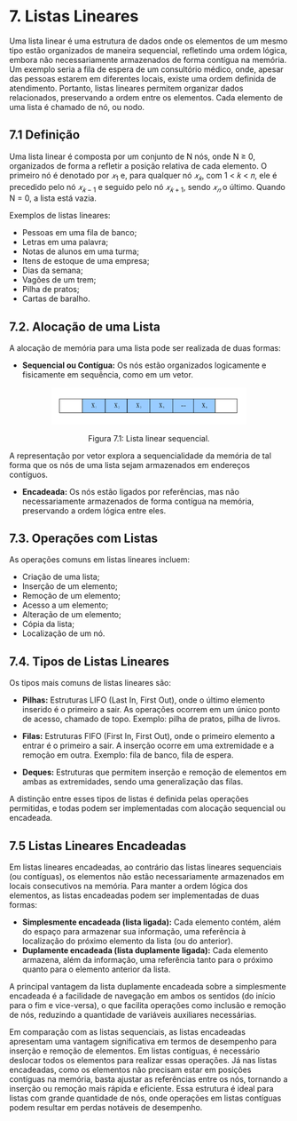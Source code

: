 # 7. Listas Lineares 

Uma lista linear é uma estrutura de dados onde os elementos de um mesmo tipo estão organizados de maneira sequencial, refletindo uma ordem lógica, embora não necessariamente armazenados de forma contígua na memória. Um exemplo seria a fila de espera de um consultório médico, onde, apesar das pessoas estarem em diferentes locais, existe uma ordem definida de atendimento. Portanto, listas lineares permitem organizar dados relacionados, preservando a ordem entre os elementos. Cada elemento de uma lista é chamado de nó, ou nodo.

## 7.1 Definição

Uma lista linear é composta por um conjunto de N nós, onde N ≥ 0, organizados de forma a refletir a posição relativa de cada elemento. O primeiro nó é denotado por $𝑥_1$ e, para qualquer nó $𝑥_𝑘$, com 1 < 𝑘 < 𝑛, ele é precedido pelo nó $𝑥_{𝑘−1}$ e seguido pelo nó $𝑥_{𝑘+1}$, sendo $𝑥_𝑛$ o último. Quando N = 0, a lista está vazia.

Exemplos de listas lineares:

- Pessoas em uma fila de banco;
- Letras em uma palavra;
- Notas de alunos em uma turma;
- Itens de estoque de uma empresa;
- Dias da semana;
- Vagões de um trem;
- Pilha de pratos;
- Cartas de baralho.

## 7.2. Alocação de uma Lista

A alocação de memória para uma lista pode ser realizada de duas formas:

- **Sequencial ou Contígua:** Os nós estão organizados logicamente e fisicamente em sequência, como em um vetor.

<div align="center">
    <img src="../imgs/lista_linear_sequencial.png" width="70%" style="max-height: 45vh;"/>
    <p>Figura 7.1: Lista linear sequencial.</p>
</div>

A representação por vetor explora a sequencialidade da memória de tal forma que os nós de uma lista sejam armazenados em endereços contíguos.

- **Encadeada:** Os nós estão ligados por referências, mas não necessariamente armazenados de forma contígua na memória, preservando a ordem lógica entre eles.

## 7.3. Operações com Listas

As operações comuns em listas lineares incluem:

- Criação de uma lista;
- Inserção de um elemento;
- Remoção de um elemento;
- Acesso a um elemento;
- Alteração de um elemento;
- Cópia da lista;
- Localização de um nó.

## 7.4. Tipos de Listas Lineares

Os tipos mais comuns de listas lineares são:

- **Pilhas:** Estruturas LIFO (Last In, First Out), onde o último elemento inserido é o primeiro a sair. As operações ocorrem em um único ponto de acesso, chamado de topo. Exemplo: pilha de pratos, pilha de livros.

- **Filas:** Estruturas FIFO (First In, First Out), onde o primeiro elemento a entrar é o primeiro a sair. A inserção ocorre em uma extremidade e a remoção em outra. Exemplo: fila de banco, fila de espera.

- **Deques:** Estruturas que permitem inserção e remoção de elementos em ambas as extremidades, sendo uma generalização das filas.

A distinção entre esses tipos de listas é definida pelas operações permitidas, e todas podem ser implementadas com alocação sequencial ou encadeada.

## 7.5 Listas Lineares Encadeadas

Em listas lineares encadeadas, ao contrário das listas lineares sequenciais (ou contíguas), os elementos não estão necessariamente armazenados em locais consecutivos na memória. Para manter a ordem lógica dos elementos, as listas encadeadas podem ser implementadas de duas formas:

- **Simplesmente encadeada (lista ligada):** Cada elemento contém, além do espaço para armazenar sua informação, uma referência à localização do próximo elemento da lista (ou do anterior).
- **Duplamente encadeada (lista duplamente ligada):** Cada elemento armazena, além da informação, uma referência tanto para o próximo quanto para o elemento anterior da lista.

A principal vantagem da lista duplamente encadeada sobre a simplesmente encadeada é a facilidade de navegação em ambos os sentidos (do início para o fim e vice-versa), o que facilita operações como inclusão e remoção de nós, reduzindo a quantidade de variáveis auxiliares necessárias.

Em comparação com as listas sequenciais, as listas encadeadas apresentam uma vantagem significativa em termos de desempenho para inserção e remoção de elementos. Em listas contíguas, é necessário deslocar todos os elementos para realizar essas operações. Já nas listas encadeadas, como os elementos não precisam estar em posições contíguas na memória, basta ajustar as referências entre os nós, tornando a inserção ou remoção mais rápida e eficiente. Essa estrutura é ideal para listas com grande quantidade de nós, onde operações em listas contíguas podem resultar em perdas notáveis de desempenho.